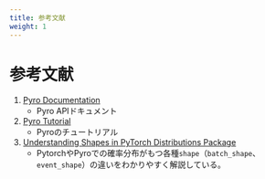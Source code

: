 ```yaml
---
title: 参考文献
weight: 1
---
```

<script type="text/javascript" async src="https://cdnjs.cloudflare.com/ajax/libs/mathjax/2.7.7/MathJax.js?config=TeX-MML-AM_CHTML">
</script>
<script type="text/x-mathjax-config">
 MathJax.Hub.Config({
 tex2jax: {
 inlineMath: [['$', '$'] ],
 displayMath: [ ['$$','$$'], ["\\[","\\]"] ]
 }
 });
</script>

# 参考文献
1. [Pyro Documentation](https://docs.pyro.ai/en/stable/)
    * Pyro APIドキュメント
1. [Pyro Tutorial](https://pyro.ai/examples/index.html#)
    * Pyroのチュートリアル
1. [Understanding Shapes in PyTorch Distributions Package](https://bochang.me/blog/posts/pytorch-distributions/)
    * PytorchやPyroでの確率分布がもつ各種`shape`（`batch_shape`、`event_shape`）の違いをわかりやすく解説している。
